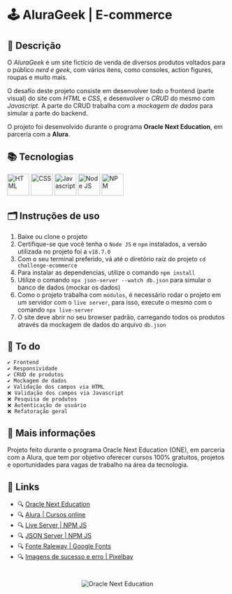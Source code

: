 # 🕹️ AluraGeek | E-commerce

## 📃 Descrição

O *AluraGeek* é um site fictício de venda de diversos produtos voltados para o público *nerd e geek*, com vários itens, como consoles, action figures, roupas e muito mais.

O desafio deste projeto consiste em desenvolver todo o frontend (parte visual) do site com *HTML* e *CSS*, e desenvolver o *CRUD* do mesmo com *Javascript*. A parte do CRUD trabalha com a *mockagem de dados* para simular a parte do backend.

O projeto foi desenvolvido durante o programa **Oracle Next Education**, em parceria com a **Alura**.

## 📚 Tecnologias

<img src="https://cdn.jsdelivr.net/gh/devicons/devicon/icons/html5/html5-original.svg" height="50px" alt="HTML" title="HTML">

<img src="https://cdn.jsdelivr.net/gh/devicons/devicon/icons/css3/css3-original.svg" height="50px" alt="CSS" title="CSS">

<img src="https://cdn.jsdelivr.net/gh/devicons/devicon/icons/javascript/javascript-original.svg" height="50px" alt="Javascript" title="Javascript">

<img src="https://cdn.jsdelivr.net/gh/devicons/devicon/icons/nodejs/nodejs-original.svg" height="50px" alt="Node JS" title="Node JS">

<img src="https://cdn.jsdelivr.net/gh/devicons/devicon/icons/npm/npm-original-wordmark.svg" height="50px" alt="NPM" title="NPM">

## 🗂️ Instruções de uso

1. Baixe ou clone o projeto
2. Certifique-se que você tenha o `Node JS` e `npm` instalados, a versão utilizada no projeto foi a `v18.7.0`
3. Com o seu terminal preferido, vá até o diretório raíz do projeto `cd challenge-ecommerce`
4. Para instalar as dependencias, utilize o comando `npm install`
5. Utilize o comando `npx json-server --watch db.json` para simular o banco de dados (mockar os dados)
6. Como o projeto trabalha com `módulos`, é necessário rodar o projeto em um servidor com o `live server`, para isso, execute o mesmo com o comando `npx live-server`
7. O site deve abrir no seu browser padrão, carregando todos os produtos através da mockagem de dados do arquivo `db.json`

## 📅 To do

    ✔️ Frontend
    ✔️ Responsividade
    ✔️ CRUD de produtos
    ✔️ Mockagem de dados
    ✔️ Validação dos campos via HTML
    ❌ Validação dos campos via Javascript
    ❌ Pesquisa de produtos
    ❌ Autenticação de usuário
    ❌ Refatoração geral

## 📌 Mais informações

Projeto feito durante o programa Oracle Next Education (ONE), em parceria com a Alura, que tem por objetivo oferecer cursos 100% gratuitos, projetos e oportunidades para vagas de trabalho na área da tecnologia.

## 🔗 Links

* 🔍 [Oracle Next Education](https://www.oracle.com/br/education/oracle-next-education/)
* 🔍 [Alura | Cursos online](https://www.alura.com.br/)
* 🔍 [Live Server | NPM JS](https://www.npmjs.com/package/live-server)
* 🔍 [JSON Server | NPM JS](https://www.npmjs.com/package/json-server)
* 🔍 [Fonte Raleway | Google Fonts](https://fonts.google.com/specimen/Raleway)
* 🔍 [Imagens de sucesso e erro | Pixelbay](https://pixabay.com/pt/users/samuel1983-1626596/)

#

<div style="text-align: center;">
    <img src="https://www.oracle.com/a/ocom/img/rh03-one-v-black-br.png" alt="Oracle Next Education" title="Programa Oracle Next Education">
</div>